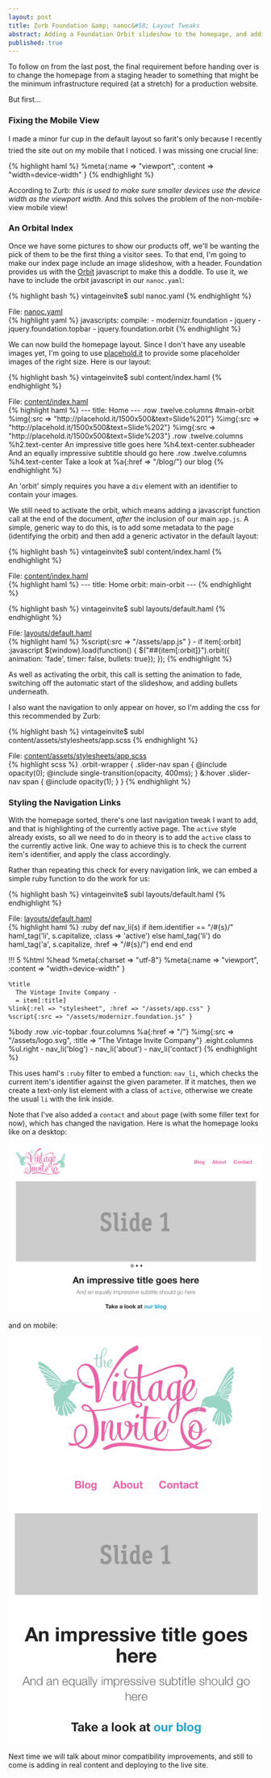 ```yaml
---
layout: post
title: Zurb Foundation &amp; nanoc&#58; Layout Tweaks
abstract: Adding a Foundation Orbit slideshow to the homepage, and adding an active class to the navigation links
published: true
---
```


To follow on from the last post, the final requirement before handing over is to change the homepage from a staging header to something that might be the minimum infrastructure required (at a stretch) for a production website. 

But first...

### Fixing the Mobile View

I made a minor fur cup in the default layout so far&#151;it's only because I recently tried the site out on my mobile that I noticed. I was missing one crucial line:

{% highlight haml %}
    %meta{:name => "viewport", :content => "width=device-width" }
{% endhighlight %}

According to Zurb: _this is used to make sure smaller devices use the device width as the viewport width_. And this solves the problem of the non-mobile-view mobile view!

### An Orbital Index

Once we have some pictures to show our products off, we'll be wanting the pick of them to be the first thing a visitor sees. To that end, I'm going to make our index page include an image slideshow, with a header. Foundation provides us with the [Orbit](http://foundation.zurb.com/old-docs/f3/orbit.php) javascript to make this a doddle. To use it, we have to include the orbit javascript in our `nanoc.yaml`:

{% highlight bash %}
vintageinvite$ subl nanoc.yaml
{% endhighlight %}

<div class="code-link">File: <a href="https://github.com/chickenboot/vintageinvite/blob/v1.5/nanoc.yaml">nanoc.yaml</a></div>
{% highlight yaml %}
javascripts:
  compile:
    - modernizr.foundation
    - jquery
    - jquery.foundation.topbar
    - jquery.foundation.orbit
{% endhighlight %}

We can now build the homepage layout. Since I don't have any useable images yet, I'm going to use [placehold.it](http://placehold.it) to provide some placeholder images of the right size. Here is our layout:

{% highlight bash %}
vintageinvite$ subl content/index.haml
{% endhighlight %}

<div class="code-link">File: <a href="https://github.com/chickenboot/vintageinvite/blob/v1.5/content/index.haml">content/index.haml</a></div>
{% highlight haml %}
---
title: Home
---
.row
  .twelve.columns
    #main-orbit
      %img{:src => "http://placehold.it/1500x500&text=Slide%201"}
      %img{:src => "http://placehold.it/1500x500&text=Slide%202"}
      %img{:src => "http://placehold.it/1500x500&text=Slide%203"}
.row
  .twelve.columns
    %h2.text-center An impressive title goes here
    %h4.text-center.subheader And an equally impressive subtitle should go here
.row
  .twelve.columns
    %h4.text-center
      Take a look at
      %a{:href => "/blog/"} our blog
{% endhighlight %}

An 'orbit' simply requires you have a `div` element with an identifier to contain your images. 

We still need to activate the orbit, which means adding a javascript function call at the end of the document, _after_ the inclusion of our main `app.js`. A simple, generic way to do this, is to add some metadata to the page (identifying the orbit) and then add a generic activator in the default layout:

{% highlight bash %}
vintageinvite$ subl content/index.haml
{% endhighlight %}

<div class="code-link">File: <a href="https://github.com/chickenboot/vintageinvite/blob/v1.5/content/index.haml">content/index.haml</a></div>
{% highlight haml %}
---
title: Home
orbit: main-orbit
---
{% endhighlight %}

{% highlight bash %}
vintageinvite$ subl layouts/default.haml
{% endhighlight %}

<div class="code-link">File: <a href="https://github.com/chickenboot/vintageinvite/blob/v1.5/layouts/default.haml">layouts/default.haml</a></div>
{% highlight haml %}
    %script{:src => "/assets/app.js" }
    - if item[:orbit]
      :javascript
        $(window).load(function() {
          $("##{item[:orbit]}").orbit({ animation: 'fade', timer: false, bullets: true});
        });
{% endhighlight %}

As well as activating the orbit, this call is setting the animation to fade, switching off the automatic start of the slideshow, and adding bullets underneath.

I also want the navigation to only appear on hover, so I'm adding the css for this recommended by Zurb:

{% highlight bash %}
vintageinvite$ subl content/assets/stylesheets/app.scss
{% endhighlight %}

<div class="code-link">File: <a href="https://github.com/chickenboot/vintageinvite/blob/v1.5/content/assets/stylesheets/app.scss">content/assets/stylesheets/app.scss</a></div>
{% highlight scss %}
.orbit-wrapper {
  .slider-nav span { @include opacity(0); @include single-transition(opacity, 400ms); }
  &:hover .slider-nav span { @include opacity(1); }
}
{% endhighlight %}

### Styling the Navigation Links

With the homepage sorted, there's one last navigation tweak I want to add, and that is highlighting of the currently active page. The `active` style already exists, so all we need to do in theory is to add the `active` class to the currently active link. One way to achieve this is to check the current item's identifier, and apply the class accordingly. 

Rather than repeating this check for every navigation link, we can embed a simple ruby function to do the work for us:

{% highlight bash %}
vintageinvite$ subl layouts/default.haml
{% endhighlight %}

<div class="code-link">File: <a href="https://github.com/chickenboot/vintageinvite/blob/v1.5/layouts/default.haml">layouts/default.haml</a></div>
{% highlight haml %}
:ruby
  def nav_li(s)
    if item.identifier == "/#{s}/"
      haml_tag('li', s.capitalize, :class => 'active')
    else
      haml_tag('li') do
        haml_tag('a', s.capitalize, :href => "/#{s}/")
      end
    end
  end

!!! 5
%html
  %head
    %meta{:charset => "utf-8"}
    %meta{:name => "viewport", :content => "width=device-width" }

    %title
      The Vintage Invite Company -
      = item[:title]
    %link{:rel => "stylesheet", :href => "/assets/app.css" }
    %script{:src => "/assets/modernizr.foundation.js" }
  %body
    .row
      .vic-topbar
        .four.columns
          %a{:href => "/"}
            %img{:src => "/assets/logo.svg", :title => "The Vintage Invite Company"}
        .eight.columns
          %ul.right
            - nav_li('blog')
            - nav_li('about')
            - nav_li('contact')
{% endhighlight %}

This uses haml's `:ruby` filter to embed a function: `nav_li`, which checks the current item's identifier against the given parameter. If it matches, then we create a text-only list element with a class of `active`, otherwise we create the usual `li` with the link inside.

Note that I've also added a `contact` and `about` page (with some filler text for now), which has changed the navigation. Here is what the homepage looks like on a desktop:

![Desktop View of Homepage](/asset/image/2013-05-28/zurb-nanoc-orbit-desktop.png "Desktop View of Homepage")

and on mobile:

![Mobile View of Homepage](/asset/image/2013-05-28/zurb-nanoc-orbit-mobile.png "Mobile View of Homepage")

Next time we will talk about minor compatibility improvements, and still to come is adding in real content and deploying to the live site.


